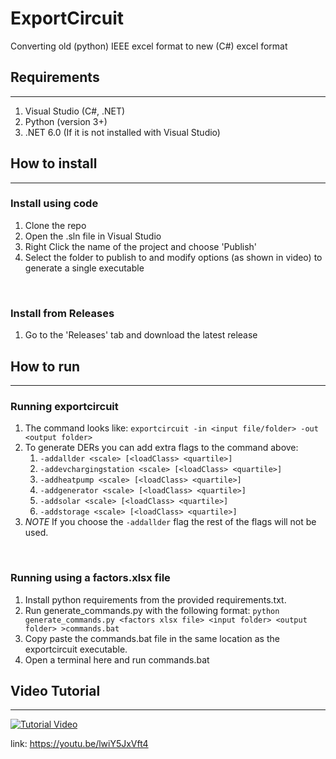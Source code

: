 # ExportCircuit
Converting old (python) IEEE excel format to new (C#) excel format

## Requirements
<hr>

1. Visual Studio (C#, .NET)
2. Python (version 3+)
3. .NET 6.0 (If it is not installed with Visual Studio)

## How to install
<hr>

### Install using code
1. Clone the repo
2. Open the .sln file in Visual Studio
3. Right Click the name of the project and choose 'Publish'
4. Select the folder to publish to and modify options (as shown in video) to generate a single executable
<br>

### Install from Releases
1. Go to the 'Releases' tab and download the latest release

## How to run
<hr>

### Running exportcircuit
1. The command looks like: `exportcircuit -in <input file/folder> -out <output folder>`
2. To generate DERs you can add extra flags to the command above:
    1. `-addallder <scale> [<loadClass> <quartile>]`
    2. `-addevchargingstation <scale> [<loadClass> <quartile>]`
    3. `-addheatpump <scale> [<loadClass> <quartile>]`
    4. `-addgenerator <scale> [<loadClass> <quartile>]`
    5. `-addsolar <scale> [<loadClass> <quartile>]`
    6. `-addstorage <scale> [<loadClass> <quartile>]`
3. *NOTE* If you choose the `-addallder` flag the rest of the flags will not be used.
<br>

### Running using a factors.xlsx file
1. Install python requirements from the provided requirements.txt.
2. Run generate_commands.py with the following format: `python generate_commands.py <factors xlsx file> <input folder> <output folder> >commands.bat`
3. Copy paste the commands.bat file in the same location as the exportcircuit executable.
4. Open a terminal here and run commands.bat

## Video Tutorial
<hr>

[![Tutorial Video](https://img.youtube.com/vi/lwiY5JxVft4/0.jpg)](https://youtu.be/lwiY5JxVft4)

link: https://youtu.be/lwiY5JxVft4
